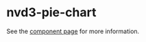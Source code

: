 nvd3-pie-chart
==============

See the [component page](http://renatoutsch.github.io/polynvd3/nvd3-pie-chart) for more information.
